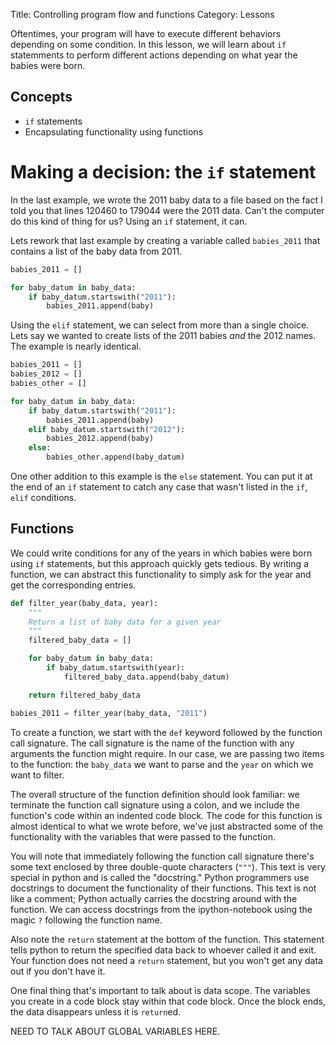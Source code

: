Title: Controlling program flow and functions
Category: Lessons

Oftentimes, your program will have to execute different behaviors depending on some condition. In this lesson, we will learn about `if` statemments to perform different actions depending on what year the babies were born.


Concepts
--------
* `if` statements
* Encapsulating functionality using functions


Making a decision: the `if` statement
=====================================
In the last example, we wrote the 2011 baby data to a file based on the fact I told you that lines 120460 to 179044 were the 2011 data. Can't the computer do this kind of thing for us? Using an `if` statement, it can.

Lets rework that last example by creating a variable called `babies_2011` that contains a list of the baby data from 2011.

```python
babies_2011 = []

for baby_datum in baby_data:
    if baby_datum.startswith("2011"):
        babies_2011.append(baby)
```

Using the `elif` statement, we can select from more than a single choice. Lets say we wanted to create lists of the 2011 babies *and* the 2012 names. The example is nearly identical.

```python
babies_2011 = []
babies_2012 = []
babies_other = []

for baby_datum in baby_data:
    if baby_datum.startswith("2011"):
        babies_2011.append(baby)
    elif baby_datum.startswith("2012"):
        babies_2012.append(baby)
    else:
        babies_other.append(baby_datum)
```

One other addition to this example is the `else` statement. You can put it at the end of an `if` statement to catch any case that wasn't listed in the `if`, `elif` conditions.


Functions
---------
We could write conditions for any of the years in which babies were born using `if` statements, but this approach quickly gets tedious. By writing a function, we can abstract this functionality to simply ask for the year and get the corresponding entries.

```python
def filter_year(baby_data, year):
    """
    Return a list of baby data for a given year
    """
    filtered_baby_data = []

    for baby_datum in baby_data:
        if baby_datum.startswith(year):
            filtered_baby_data.append(baby_datum)

    return filtered_baby_data

babies_2011 = filter_year(baby_data, "2011")
```

To create a function, we start with the `def` keyword followed by the function call signature. The call signature is the name of the function with any arguments the function might require. In our case, we are passing two items to the function: the `baby_data` we want to parse and the `year` on which we want to filter.

The overall structure of the function definition should look familiar: we terminate the function call signature using a colon, and we include the function's code within an indented code block. The code for this function is almost identical to what we wrote before, we've just abstracted some of the functionality with the variables that were passed to the function.

You will note that immediately following the function call signature there's some text enclosed by three double-quote characters (`"""`). This text is very special in python and is called the "docstring." Python programmers use docstrings to document the functionality of their functions. This text is not like a comment; Python actually carries the docstring around with the function. We can access docstrings from the ipython-notebook using the magic `?` following the function name.

Also note the `return` statement at the bottom of the function. This statement tells python to return the specified data back to whoever called it and exit. Your function does not need a `return` statement, but you won't get any data out if you don't have it.

One final thing that's important to talk about is data scope. The variables you create in a code block stay within that code block. Once the block ends, the data disappears unless it is `return`ed.

NEED TO TALK ABOUT GLOBAL VARIABLES HERE.
